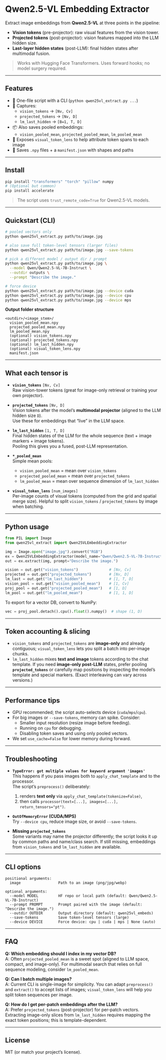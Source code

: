 # Qwen2.5-VL Embedding Extractor

Extract image embeddings from **Qwen2.5-VL** at three points in the pipeline:

- **Vision tokens** (pre-projector): raw visual features from the vision tower.
- **Projected tokens** (post-projector): vision features mapped into the LLM hidden size.
- **Last-layer hidden states** (post-LLM): final hidden states after multimodal fusion.

> Works with Hugging Face Transformers. Uses forward hooks; no model surgery required.

---

## Features

- 🔌 One-file script with a CLI (`python qwen25vl_extract.py ...`)
- 🧩 Captures:
  - `vision_tokens` → `[Nv, Cv]`
  - `projected_tokens` → `[Nv, D]`
  - `lm_last_hidden` → `[B=1, T, D]`
- 📦 Also saves pooled embeddings:
  - `vision_pooled_mean`, `projected_pooled_mean`, `lm_pooled_mean`
- 🔢 Exposes `visual_token_lens` to help attribute token spans to each image
- 💾 Saves `.npy` files + a `manifest.json` with shapes and paths

---

## Install

```bash
pip install "transformers" "torch" "pillow" numpy
# (Optional but common)
pip install accelerate
```

> The script uses `trust_remote_code=True` for Qwen2.5-VL models.

---

## Quickstart (CLI)

```bash
# pooled vectors only
python qwen25vl_extract.py path/to/image.jpg

# also save full token-level tensors (larger files)
python qwen25vl_extract.py path/to/image.jpg --save-tokens

# pick a different model / output dir / prompt
python qwen25vl_extract.py path/to/image.jpg \
  --model Qwen/Qwen2.5-VL-7B-Instruct \
  --outdir outputs \
  --prompt "Describe the image."

# force device
python qwen25vl_extract.py path/to/image.jpg --device cuda
python qwen25vl_extract.py path/to/image.jpg --device cpu
python qwen25vl_extract.py path/to/image.jpg --device mps
```

**Output folder structure**

```
<outdir>/<image_stem>/
  vision_pooled_mean.npy
  projected_pooled_mean.npy
  lm_pooled_mean.npy
  (optional) vision_tokens.npy
  (optional) projected_tokens.npy
  (optional) lm_last_hidden.npy
  (optional) visual_token_lens.npy
  manifest.json
```

---

## What each tensor is

- **`vision_tokens`** `[Nv, Cv]`  
  Raw vision-tower tokens (great for image-only retrieval or training your own projector).

- **`projected_tokens`** `[Nv, D]`  
  Vision tokens after the model’s **multimodal projector** (aligned to the LLM hidden size `D`).  
  Use these for embeddings that “live” in the LLM space.

- **`lm_last_hidden`** `[1, T, D]`  
  Final hidden states of the LLM for the whole sequence (text + image markers + image tokens).  
  Pooling this gives you a fused, post-LLM representation.

- **`*_pooled_mean`**  
  Simple mean pools:
  - `vision_pooled_mean` = mean over `vision_tokens`
  - `projected_pooled_mean` = mean over `projected_tokens`
  - `lm_pooled_mean` = mean over sequence dimension of `lm_last_hidden`

- **`visual_token_lens`** `[num_images]`  
  Per-image counts of visual tokens (computed from the grid and spatial merge size). Helpful to split `vision_tokens` / `projected_tokens` by image when batching.

---

## Python usage

```python
from PIL import Image
from qwen25vl_extract import Qwen25VLEmbeddingExtractor

img = Image.open("image.jpg").convert("RGB")
ex = Qwen25VLEmbeddingExtractor(model_name="Qwen/Qwen2.5-VL-7B-Instruct", device=None)
out = ex.extract(img, prompt="Describe the image.")

vision = out.get("vision_tokens")              # [Nv, Cv]
projected = out.get("projected_tokens")        # [Nv, D]
lm_last = out.get("lm_last_hidden")            # [1, T, D]
vision_pool = out.get("vision_pooled_mean")    # [1, Cv]
proj_pool = out.get("projected_pooled_mean")   # [1, D]
lm_pool = out.get("lm_pooled_mean")            # [1, 1, D]
```

To export for a vector DB, convert to NumPy:
```python
vec = proj_pool.detach().cpu().float().numpy()  # shape (1, D)
```

---

## Token accounting & slicing

- `vision_tokens` and `projected_tokens` are **image-only** and already contiguous; `visual_token_lens` lets you split a batch into per-image chunks.
- `lm_last_hidden` mixes **text and image** tokens according to the chat template. If you need **image-only post-LLM** states, prefer pooling **`projected_tokens`** or carefully map positions by inspecting the model’s template and special markers. (Exact interleaving can vary across versions.)

---

## Performance tips

- GPU recommended; the script auto-selects device (`cuda`/`mps`/`cpu`).
- For big images or `--save-tokens`, memory can spike. Consider:
  - Smaller input resolution (resize image before feeding).
  - Running on `cpu` for debugging.
  - Disabling token saves and using only pooled vectors.
- We set `use_cache=False` for lower memory during forward.

---

## Troubleshooting

- **`TypeError: got multiple values for keyword argument 'images'`**  
  This happens if you pass images both to `apply_chat_template` and to the processor.  
  The script’s `preprocess()` deliberately:
  1) renders **text only** via `apply_chat_template(tokenize=False)`,  
  2) then calls `processor(text=[...], images=[...], return_tensors="pt")`.

- **`OutOfMemoryError` (CUDA/MPS)**  
  Try `--device cpu`, reduce image size, or avoid `--save-tokens`.

- **Missing `projected_tokens`**  
  Some variants may name the projector differently; the script looks it up by common paths and name/class search. If still missing, embeddings from `vision_tokens` and `lm_last_hidden` are available.

---

## CLI options

```
positional arguments:
  image                 Path to an image (png/jpg/webp)

optional arguments:
  --model MODEL         HF repo or local path (default: Qwen/Qwen2.5-VL-7B-Instruct)
  --prompt PROMPT       Prompt paired with the image (default: "Describe the image.")
  --outdir OUTDIR       Output directory (default: qwen25vl_embeds)
  --save-tokens         Save token-level tensors (large)
  --device DEVICE       Force device: cpu | cuda | mps | None (auto)
```

---

## FAQ

**Q: Which embedding should I index in my vector DB?**  
A: Often `projected_pooled_mean` is a sweet spot (aligned to LLM space, compact, and image-only). For multimodal search that relies on full sequence modeling, consider `lm_pooled_mean`.

**Q: Can I batch multiple images?**  
A: Current CLI is single-image for simplicity. You can adapt `preprocess()` and `extract()` to accept lists of images; `visual_token_lens` will help you split token sequences per image.

**Q: How do I get per-patch embeddings after the LLM?**  
A: Prefer `projected_tokens` (post-projector) for per-patch vectors. Extracting image-only slices from `lm_last_hidden` requires mapping the exact token positions; this is template-dependent.

---

## License

MIT (or match your project’s license).
